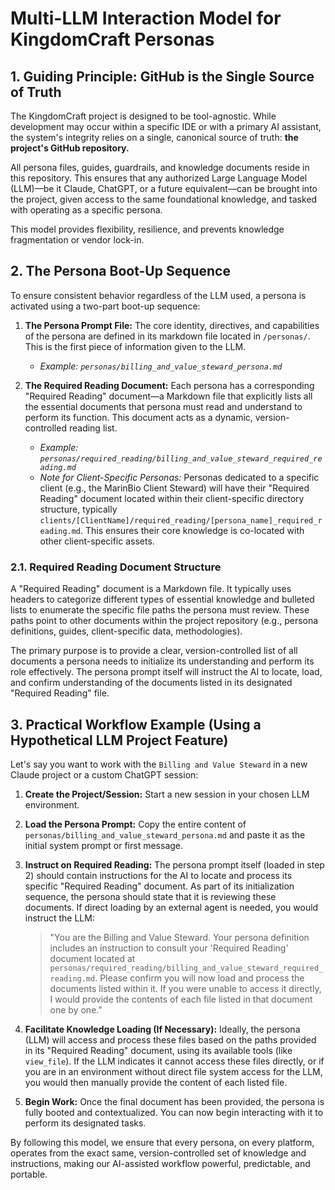 # Multi-LLM Interaction Model for KingdomCraft Personas

## 1. Guiding Principle: GitHub is the Single Source of Truth

The KingdomCraft project is designed to be tool-agnostic. While development may occur within a specific IDE or with a primary AI assistant, the system's integrity relies on a single, canonical source of truth: **the project's GitHub repository.**

All persona files, guides, guardrails, and knowledge documents reside in this repository. This ensures that any authorized Large Language Model (LLM)—be it Claude, ChatGPT, or a future equivalent—can be brought into the project, given access to the same foundational knowledge, and tasked with operating as a specific persona.

This model provides flexibility, resilience, and prevents knowledge fragmentation or vendor lock-in.

## 2. The Persona Boot-Up Sequence

To ensure consistent behavior regardless of the LLM used, a persona is activated using a two-part boot-up sequence:

1.  **The Persona Prompt File:** The core identity, directives, and capabilities of the persona are defined in its markdown file located in `/personas/`. This is the first piece of information given to the LLM.
    *   *Example: `personas/billing_and_value_steward_persona.md`*

2.  **The Required Reading Document:** Each persona has a corresponding "Required Reading" document—a Markdown file that explicitly lists all the essential documents that persona must read and understand to perform its function. This document acts as a dynamic, version-controlled reading list.
    *   *Example: `personas/required_reading/billing_and_value_steward_required_reading.md`*
    *   *Note for Client-Specific Personas:* Personas dedicated to a specific client (e.g., the MarinBio Client Steward) will have their "Required Reading" document located within their client-specific directory structure, typically `clients/[ClientName]/required_reading/[persona_name]_required_reading.md`. This ensures their core knowledge is co-located with other client-specific assets.

### 2.1. Required Reading Document Structure

A "Required Reading" document is a Markdown file. It typically uses headers to categorize different types of essential knowledge and bulleted lists to enumerate the specific file paths the persona must review. These paths point to other documents within the project repository (e.g., persona definitions, guides, client-specific data, methodologies).

The primary purpose is to provide a clear, version-controlled list of all documents a persona needs to initialize its understanding and perform its role effectively. The persona prompt itself will instruct the AI to locate, load, and confirm understanding of the documents listed in its designated "Required Reading" file.

## 3. Practical Workflow Example (Using a Hypothetical LLM Project Feature)

Let's say you want to work with the `Billing and Value Steward` in a new Claude project or a custom ChatGPT session:

1.  **Create the Project/Session:** Start a new session in your chosen LLM environment.

2.  **Load the Persona Prompt:** Copy the entire content of `personas/billing_and_value_steward_persona.md` and paste it as the initial system prompt or first message.

3.  **Instruct on Required Reading:** The persona prompt itself (loaded in step 2) should contain instructions for the AI to locate and process its specific "Required Reading" document. As part of its initialization sequence, the persona should state that it is reviewing these documents. If direct loading by an external agent is needed, you would instruct the LLM:
    > "You are the Billing and Value Steward. Your persona definition includes an instruction to consult your 'Required Reading' document located at `personas/required_reading/billing_and_value_steward_required_reading.md`. Please confirm you will now load and process the documents listed within it. If you were unable to access it directly, I would provide the contents of each file listed in that document one by one."

4.  **Facilitate Knowledge Loading (If Necessary):** Ideally, the persona (LLM) will access and process these files based on the paths provided in its "Required Reading" document, using its available tools (like `view_file`). If the LLM indicates it cannot access these files directly, or if you are in an environment without direct file system access for the LLM, you would then manually provide the content of each listed file.

5.  **Begin Work:** Once the final document has been provided, the persona is fully booted and contextualized. You can now begin interacting with it to perform its designated tasks.

By following this model, we ensure that every persona, on every platform, operates from the exact same, version-controlled set of knowledge and instructions, making our AI-assisted workflow powerful, predictable, and portable.
